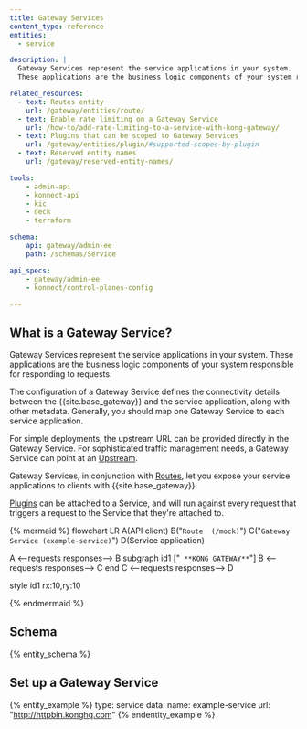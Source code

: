 ```yaml
---
title: Gateway Services
content_type: reference
entities:
  - service

description: |
  Gateway Services represent the service applications in your system. 
  These applications are the business logic components of your system responsible for responding to requests. 

related_resources:
  - text: Routes entity
    url: /gateway/entities/route/
  - text: Enable rate limiting on a Gateway Service
    url: /how-to/add-rate-limiting-to-a-service-with-kong-gateway/
  - text: Plugins that can be scoped to Gateway Services
    url: /gateway/entities/plugin/#supported-scopes-by-plugin
  - text: Reserved entity names
    url: /gateway/reserved-entity-names/

tools:
    - admin-api
    - konnect-api
    - kic
    - deck
    - terraform

schema:
    api: gateway/admin-ee
    path: /schemas/Service

api_specs:
    - gateway/admin-ee
    - konnect/control-planes-config

---
```


## What is a Gateway Service?

Gateway Services represent the service applications in your system. 
These applications are the business logic components of your system responsible for responding to requests. 

The configuration of a Gateway Service defines the connectivity details between the {{site.base_gateway}} and the service application, along with other metadata. Generally, you should map one Gateway Service to each service application.

For simple deployments, the upstream URL can be provided directly in the Gateway Service. For sophisticated traffic management needs, a Gateway Service can point at an [Upstream](/gateway/entities/upstream/).

Gateway Services, in conjunction with [Routes](/gateway/entities/route/), let you expose your service applications to clients with {{site.base_gateway}}.

[Plugins](/gateway/entities/plugin/) can be attached to a Service, and will run against every request that triggers a request to the Service that they're attached to.

<!--vale off -->

{% mermaid %}
flowchart LR
  A(API client)
  B("`Route 
  (/mock)`")
  C("`Gateway Service
  (example-service)`")
  D(Service 
  application)
  
  A <--requests
  responses--> B
  subgraph id1 ["`
  **KONG GATEWAY**`"]
    B <--requests
    responses--> C
  end
  C <--requests
  responses--> D

  style id1 rx:10,ry:10
  
{% endmermaid %}

<!--vale on -->

## Schema

{% entity_schema %}

## Set up a Gateway Service

{% entity_example %}
type: service
data:
  name: example-service
  url: "http://httpbin.konghq.com"
{% endentity_example %}
